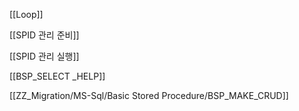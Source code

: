 [[Loop]]

[[SPID 관리 준비]]

[[SPID 관리 실행]]

[[BSP_SELECT _HELP]]

[[ZZ_Migration/MS-Sql/Basic Stored Procedure/BSP_MAKE_CRUD]]